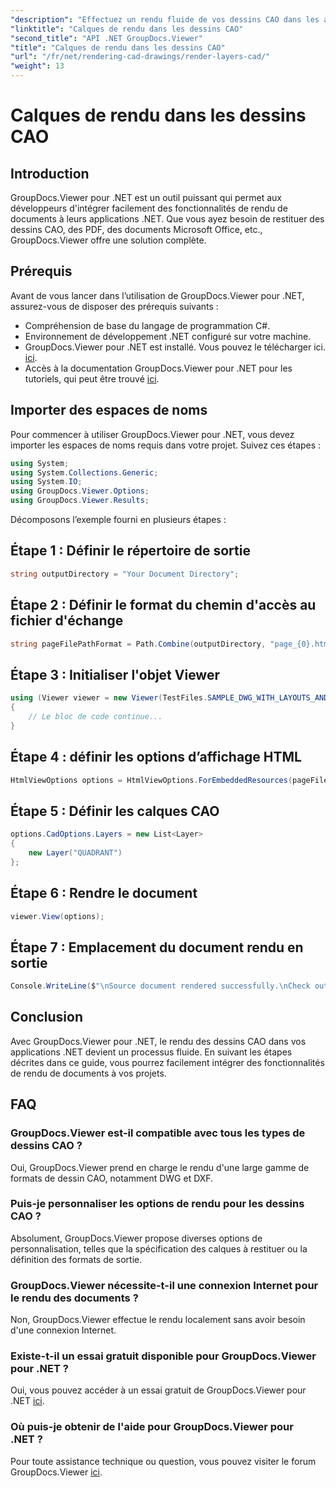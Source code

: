```yaml
---
"description": "Effectuez un rendu fluide de vos dessins CAO dans les applications .NET avec GroupDocs.Viewer pour .NET. Explorez les options de rendu, personnalisez les calques et bien plus encore."
"linktitle": "Calques de rendu dans les dessins CAO"
"second_title": "API .NET GroupDocs.Viewer"
"title": "Calques de rendu dans les dessins CAO"
"url": "/fr/net/rendering-cad-drawings/render-layers-cad/"
"weight": 13
---
```


# Calques de rendu dans les dessins CAO

## Introduction
GroupDocs.Viewer pour .NET est un outil puissant qui permet aux développeurs d'intégrer facilement des fonctionnalités de rendu de documents à leurs applications .NET. Que vous ayez besoin de restituer des dessins CAO, des PDF, des documents Microsoft Office, etc., GroupDocs.Viewer offre une solution complète.
## Prérequis
Avant de vous lancer dans l’utilisation de GroupDocs.Viewer pour .NET, assurez-vous de disposer des prérequis suivants :
- Compréhension de base du langage de programmation C#.
- Environnement de développement .NET configuré sur votre machine.
- GroupDocs.Viewer pour .NET est installé. Vous pouvez le télécharger ici. [ici](https://releases.groupdocs.com/viewer/net/).
- Accès à la documentation GroupDocs.Viewer pour .NET pour les tutoriels, qui peut être trouvé [ici](https://tutorials.groupdocs.com/viewer/net/).

## Importer des espaces de noms
Pour commencer à utiliser GroupDocs.Viewer pour .NET, vous devez importer les espaces de noms requis dans votre projet. Suivez ces étapes :

```csharp
using System;
using System.Collections.Generic;
using System.IO;
using GroupDocs.Viewer.Options;
using GroupDocs.Viewer.Results;
```

Décomposons l’exemple fourni en plusieurs étapes :
## Étape 1 : Définir le répertoire de sortie
```csharp
string outputDirectory = "Your Document Directory";
```
## Étape 2 : Définir le format du chemin d'accès au fichier d'échange
```csharp
string pageFilePathFormat = Path.Combine(outputDirectory, "page_{0}.html");
```
## Étape 3 : Initialiser l'objet Viewer
```csharp
using (Viewer viewer = new Viewer(TestFiles.SAMPLE_DWG_WITH_LAYOUTS_AND_LAYERS))
{
    // Le bloc de code continue...
}
```
## Étape 4 : définir les options d’affichage HTML
```csharp
HtmlViewOptions options = HtmlViewOptions.ForEmbeddedResources(pageFilePathFormat);
```
## Étape 5 : Définir les calques CAO
```csharp
options.CadOptions.Layers = new List<Layer>
{
    new Layer("QUADRANT")
};
```
## Étape 6 : Rendre le document
```csharp
viewer.View(options);
```
## Étape 7 : Emplacement du document rendu en sortie
```csharp
Console.WriteLine($"\nSource document rendered successfully.\nCheck output in {outputDirectory}.");
```

## Conclusion
Avec GroupDocs.Viewer pour .NET, le rendu des dessins CAO dans vos applications .NET devient un processus fluide. En suivant les étapes décrites dans ce guide, vous pourrez facilement intégrer des fonctionnalités de rendu de documents à vos projets.
## FAQ
### GroupDocs.Viewer est-il compatible avec tous les types de dessins CAO ?
Oui, GroupDocs.Viewer prend en charge le rendu d'une large gamme de formats de dessin CAO, notamment DWG et DXF.
### Puis-je personnaliser les options de rendu pour les dessins CAO ?
Absolument, GroupDocs.Viewer propose diverses options de personnalisation, telles que la spécification des calques à restituer ou la définition des formats de sortie.
### GroupDocs.Viewer nécessite-t-il une connexion Internet pour le rendu des documents ?
Non, GroupDocs.Viewer effectue le rendu localement sans avoir besoin d'une connexion Internet.
### Existe-t-il un essai gratuit disponible pour GroupDocs.Viewer pour .NET ?
Oui, vous pouvez accéder à un essai gratuit de GroupDocs.Viewer pour .NET [ici](https://releases.groupdocs.com/).
### Où puis-je obtenir de l'aide pour GroupDocs.Viewer pour .NET ?
Pour toute assistance technique ou question, vous pouvez visiter le forum GroupDocs.Viewer [ici](https://forum.groupdocs.com/c/viewer/9).
